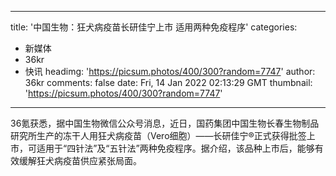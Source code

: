 
---
title: '中国生物：狂犬病疫苗长研佳宁上市 适用两种免疫程序'
categories: 
 - 新媒体
 - 36kr
 - 快讯
headimg: 'https://picsum.photos/400/300?random=7747'
author: 36kr
comments: false
date: Fri, 14 Jan 2022 02:13:29 GMT
thumbnail: 'https://picsum.photos/400/300?random=7747'
---

<div>   
36氪获悉，据中国生物微信公众号消息，近日，国药集团中国生物长春生物制品研究所生产的冻干人用狂犬病疫苗（Vero细胞）——长研佳宁®正式获得批签上市，可适用于“四针法”及“五针法”两种免疫程序。据介绍，该品种上市后，能够有效缓解狂犬病疫苗供应紧张局面。  
</div>
            